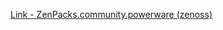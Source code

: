 [Link - ZenPacks.community.powerware (zenoss)](https://github.com/zenoss/ZenPacks.community.powerware)
